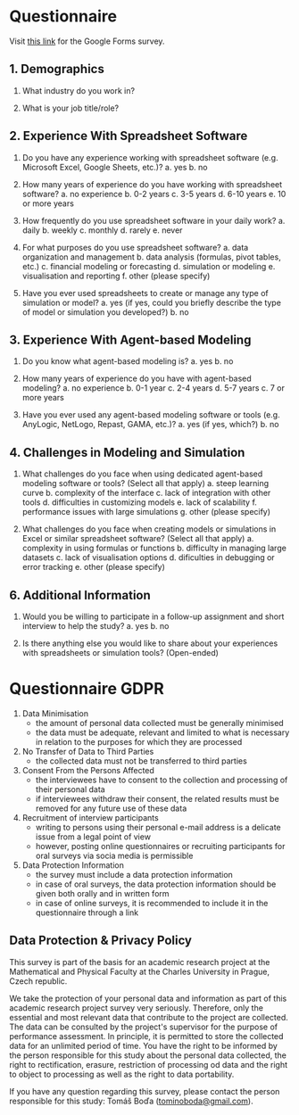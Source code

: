# Questionnaire

Visit [this link](https://docs.google.com/forms/d/e/1FAIpQLSdf7QzKK17n4N3dx1F6baFbvgaOERrCtFm4b4qEb0kVJNd1-g/viewform?usp=sf_link) for the Google Forms survey.

## 1. Demographics

1. What industry do you work in?

2. What is your job title/role?

## 2. Experience With Spreadsheet Software

1. Do you have any experience working with spreadsheet software (e.g. Microsoft Excel, Google Sheets, etc.)?
    a. yes
    b. no

2. How many years of experience do you have working with spreadsheet software?
    a. no experience
    b. 0-2 years
    c. 3-5 years
    d. 6-10 years
    e. 10 or more years

3. How frequently do you use spreadsheet software in your daily work?
    a. daily
    b. weekly
    c. monthly
    d. rarely
    e. never

4. For what purposes do you use spreadsheet software?
    a. data organization and management
    b. data analysis (formulas, pivot tables, etc.)
    c. financial modeling or forecasting
    d. simulation or modeling
    e. visualisation and reporting
    f. other (please specify)

5. Have you ever used spreadsheets to create or manage any type of simulation or model?
    a. yes (if yes, could you briefly describe the type of model or simulation you developed?)
    b. no

## 3. Experience With Agent-based Modeling

1. Do you know what agent-based modeling is?
    a. yes
    b. no

2. How many years of experience do you have with agent-based modeling?
    a. no experience
    b. 0-1 year
    c. 2-4 years
    d. 5-7 years
    c. 7 or more years

3. Have you ever used any agent-based modeling software or tools (e.g. AnyLogic, NetLogo, Repast, GAMA, etc.)?
    a. yes (if yes, which?)
    b. no

## 4. Challenges in Modeling and Simulation

1. What challenges do you face when using dedicated agent-based modeling software or tools? (Select all that apply)
    a. steep learning curve
    b. complexity of the interface
    c. lack of integration with other tools
    d. difficulties in customizing models
    e. lack of scalability
    f. performance issues with large simulations
    g. other (please specify)

2. What challenges do you face when creating models or simulations in Excel or similar spreadsheet software? (Select all that apply)
    a. complexity in using formulas or functions
    b. difficulty in managing large datasets
    c. lack of visualisation options
    d. dificulties in debugging or error tracking
    e. other (please specify)

## 6. Additional Information

1. Would you be willing to participate in a follow-up assignment and short interview to help the study?
    a. yes
    b. no

2. Is there anything else you would like to share about your experiences with spreadsheets or simulation tools? (Open-ended)

# Questionnaire GDPR
1. Data Minimisation
    - the amount of personal data collected must be generally minimised
    - the data must be adequate, relevant and limited to what is necessary in relation to the purposes for which they are processed
2. No Transfer of Data to Third Parties
    - the collected data must not be transferred to third parties
3. Consent From the Persons Affected
    - the interviewees have to consent to the collection and processing of their personal data
    - if interviewees withdraw their consent, the related results must be removed for any future use of these data
4. Recruitment of interview participants
    - writing to persons using their personal e-mail address is a delicate issue from a legal point of view
    - however, posting online questionnaires or recruiting participants for oral surveys via socia media is permissible
5. Data Protection Information
    - the survey must include a data protection information
    - in case of oral surveys, the data protection information should be given both orally and in written form
    - in case of online surveys, it is recommended to include it in the questionnaire through a link

## Data Protection & Privacy Policy
This survey is part of the basis for an academic research project at the Mathematical and Physical Faculty at the Charles University in Prague, Czech republic.

We take the protection of your personal data and information as part of this academic research project survey very seriously. Therefore, only the essential and most relevant data that contribute to the project are collected. The data can be consulted by the project's supervisor for the purpose of performance assessment. In principle, it is permitted to store the collected data for an unlimited period of time. You have the right to be informed by the person responsible for this study about the personal data collected, the right to rectification, erasure, restriction of processing od data and the right to object to processing as well as the right to data portability.

If you have any question regarding this survey, please contact the person responsible for this study: Tomáš Boďa (tominoboda@gmail.com).